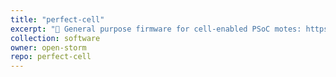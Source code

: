 ```yaml
---
title: "perfect-cell"
excerpt: "🐞 General purpose firmware for cell-enabled PSoC motes: https://github.com/open-storm/perfect-cell"
collection: software
owner: open-storm
repo: perfect-cell
---
```


